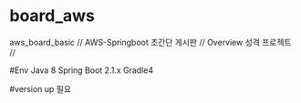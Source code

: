 # board_aws
aws_board_basic
// AWS-Springboot 초간단 게시판 // Overview 성격 프로젝트 //

#Env
Java 8
Spring Boot 2.1.x
Gradle4

#version up 필요
